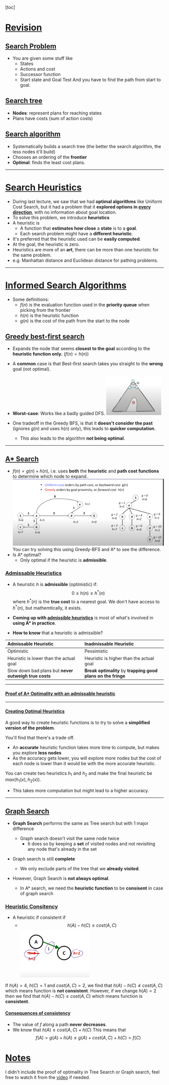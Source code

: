 [toc]

# **<u>Revision</u>**

## **<u>Search Problem</u>**

- You are given some stuff like
  - States
  - Actions and cost
  - Successor function
  - Start state and Goal Test
  And you have to find the path from start to goal.

## **<u>Search tree</u>**

- **Nodes**: represent plans for reaching states
- Plans have costs (sum of action costs)

## **<u>Search algorithm</u>**

- Systematically builds a search tree (the better the search algorithm, the less nodes it'll build)
- Chooses an ordering of the **frontier**
- **Optimal**: finds the least cost plans.

****
# **<u>Search Heuristics</u>**

- During last lecture, we saw that we had **optimal algorithms** like Uniform Cost Search, but it had a problem that it **explored options in <u>every direction</u>**, with no information about goal location.
- To solve this problem, we introduce **heuristics**
- A heuristic is
  - A function that **estimates how close** a **state** is to a **goal**.
  - Each search problem might have a **different heuristic**.
- It's preferred that the heuristic used can be **easily computed**.
- At the goal, the heuristic is zero.
- Heuristics are more of an **art**, there can be more than one heuristic for the same problem.
- e.g. Manhattan distance and Euclidean distance for pathing problems.

****
# **<u>Informed Search Algorithms</u>**

- Some definitions:
  - $f(n)$ is the evaluation function used in the **priority queue** when picking from the frontier
  - $h(n)$ is the heuristic function
  - $g(n)$ is the cost of the path from the start to the node
## **<u>Greedy best-first search</u>**

- Expands the node that seems **closest to the goal** according to the **heuristic function only.** ($f(n) = h(n)$)
- A **common** case is that Best-first search takes you straight to the **wrong** goal (not optimal).
- **Worst-case**: Works like a badly guided DFS.
  ![alt](./images/v3/best-first-worst-case.png)

- One tradeoff in the Greedy BFS, is that it **doesn't consider the past** (ignores $g(n)$ and uses $h(n)$ only), this leads to **quicker computation**.
  - This also leads to the algorithm **not being optimal**.

****
## **<u>A\* Search</u>**

- $f(n) = g(n) + h(n)$, i.e. uses **both** the **heuristic** and **path cost functions** to determine which node to expand.
  ![alt](./images/v3/greedy-vs-a.png)
  You can try solving this using Greedy-BFS and A\* to see the difference.
- Is A\* optimal?
  - Only optimal if the heuristic is **admissible**.

### **<u>Admissable Heuristics</u>**

- A heuristic $h$ is **admissible** (optimistic) if:
    $$0 \leq h(n) \leq h^*(n)$$ 
    where $h^*(n)$ is the **true cost** to a nearest goal. We don't have access to $h^*(n)$, but mathemtically, it exists.
- **Coming up with <u>admissible heuristics</u>** is most of what's involved in **using A\* in practice**.

- **How to know** that a heuristic is admissible?

| Admissable Heuristic | Inadmissable Heuristic |
| :---       |          :--- |
| Optimistic            | Pessimistic           |
| Heuristic is lower than the actual goal   | Heuristic is higher than the actual goal    |
| Slow down bad plans but **never outweigh true costs** | **Break optimality** by **trapping good plans on the fringe**|
****
#### **<u>Proof of A\* Optimality with an admissable heuristic</u>**

****
#### **<u>Creating Optimal Heuristics</u>**
A good way to create heuristic functions is to try to solve a **simplified version of the problem**.

You'll find that there's a trade off.

- An **accurate** heuristic function takes more time to compute, but makes you explore **less nodes**
- As the accuracy gets lower, you will explore more nodes but the cost of each node is lower than it would be with the more accurate heuristic.

You can create two heuristics $h_1$ and $h_2$ and make the final heuristic be $max(h_1(x),h_2(x))$.

- This takes more computation but might lead to a higher accuracy.

****
## **<u>Graph Search</u>**

- **Graph Search** performs the same as Tree search but with 1 major difference
  - Graph search doesn't visit the same node twice
    - It does so by keeping a **set** of visited nodes and not revisiting any node that's already in the set

- Graph search is still **complete**
  - We only exclude parts of the tree that we **already visited**.

- However, Graph Search is **not always optimal**.
  - In A* search, we need the **heuristic function** to be **consisent** in case of graph search

### **<u>Heuristic Consitency</u>**

- A heuristic if consistent if
  - $$h(A) - h(C) \leq cost(A,C)$$ 
![alt](./images/v3/heuristic-consisntency.png)

If $h(A) = 4$, $h(C) = 1$ and $cost(A,C) = 2$, we find that $h(A) - h(C) \nleq cost(A,C)$ which means function is **not consistent**.
However, if we change $h(A) = 2$ then we find that $h(A) - h(C) \leq cost(A,C)$ which means function is **consistent**.

#### **<u>Consequences of consistency</u>**
- The value of $f$ along a path **never decreases**.
- We know that $h(A) \leq cost(A,C) + h(C)$
  This means that
  $$f(A) = g(A) + h(A) \leq g(A) + cost(A,C) + h(C) = f(C)$$

# **<u>Notes</u>**
I didn't include the proof of optimality in Tree Search or Graph search, feel free to watch it from the [video](https://www.youtube.com/watch?v=Mlwrx7hbKPs&list=PLsOUugYMBBJENfZ3XAToMsg44W7LeUVhF&index=3) if needed.